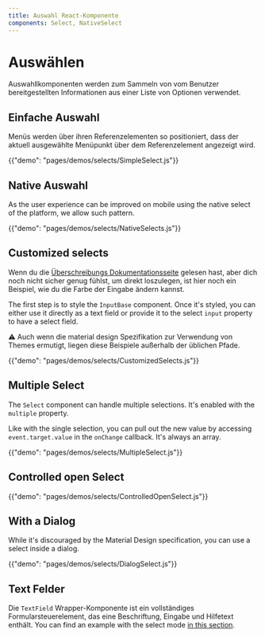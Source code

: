```yaml
---
title: Auswahl React-Komponente
components: Select, NativeSelect
---
```

# Auswählen

<p class="description">Auswahllkomponenten werden zum Sammeln von vom Benutzer bereitgestellten Informationen aus einer Liste von Optionen verwendet.</p>

## Einfache Auswahl

Menüs werden über ihren Referenzelementen so positioniert, dass der aktuell ausgewählte Menüpunkt über dem Referenzelement angezeigt wird.

{{"demo": "pages/demos/selects/SimpleSelect.js"}}

## Native Auswahl

As the user experience can be improved on mobile using the native select of the platform, we allow such pattern.

{{"demo": "pages/demos/selects/NativeSelects.js"}}

## Customized selects

Wenn du die [Überschreibungs Dokumentationsseite](/customization/overrides/) gelesen hast, aber dich noch nicht sicher genug fühlst, um direkt loszulegen, ist hier noch ein Beispiel, wie du die Farbe der Eingabe ändern kannst.

The first step is to style the `InputBase` component. Once it's styled, you can either use it directly as a text field or provide it to the select `input` property to have a select field.

⚠️ Auch wenn die material design Spezifikation zur Verwendung von Themes ermutigt, liegen diese Beispiele außerhalb der üblichen Pfade.

{{"demo": "pages/demos/selects/CustomizedSelects.js"}}

## Multiple Select

The `Select` component can handle multiple selections. It's enabled with the `multiple` property.

Like with the single selection, you can pull out the new value by accessing `event.target.value` in the `onChange` callback. It's always an array.

{{"demo": "pages/demos/selects/MultipleSelect.js"}}

## Controlled open Select

{{"demo": "pages/demos/selects/ControlledOpenSelect.js"}}

## With a Dialog

While it's discouraged by the Material Design specification, you can use a select inside a dialog.

{{"demo": "pages/demos/selects/DialogSelect.js"}}

## Text Felder

Die `TextField` Wrapper-Komponente ist ein vollständiges Formularsteuerelement, das eine Beschriftung, Eingabe und Hilfetext enthält. You can find an example with the select mode [in this section](/demos/text-fields/#textfield).